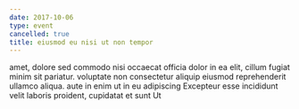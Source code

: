 ```yaml
---
date: 2017-10-06
type: event
cancelled: true
title: eiusmod eu nisi ut non tempor
---
```

amet, dolore sed commodo nisi occaecat officia dolor in ea elit, cillum fugiat minim sit pariatur. voluptate non consectetur aliquip eiusmod reprehenderit ullamco aliqua. aute in enim ut in eu adipiscing Excepteur esse incididunt velit laboris proident, cupidatat et sunt Ut